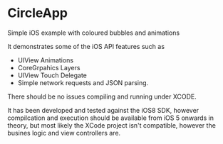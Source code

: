 CircleApp
=========

Simple iOS example with coloured bubbles and animations

It demonstrates some of the iOS API features such as 
* UIView Animations
* CoreGrpahics Layers
* UIView Touch Delegate
* Simple network requests and JSON parsing.

There should be no issues compiling and running under XCODE.

It has been developed and tested against the iOS8 SDK, 
however compilcation and execution should be available from iOS 5 onwards in theory, 
but most likely the XCode project isn't compatible, however the busines logic and view controllers are.
